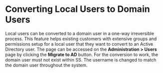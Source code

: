 [title]: # (Converting Local Users to Domain Users)
[tags]: # (XXX)
[priority]: # (30)

# Converting Local Users to Domain Users

Local users can be converted to a domain user in a one-way irreversible process. This feature helps existing customers with extensive groups and permissions setup for a local user that they want to convert to an Active Directory user. The page can be accessed on the **Administration > Users** page by clicking the **Migrate to AD** button. For the conversion to work, the domain user must not exist within SS. The username is changed to match the domain user throughout the system.
